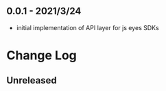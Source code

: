 
## 0.0.1 - 2021/3/24

- initial implementation of API layer for js eyes SDKs
# Change Log

## Unreleased
